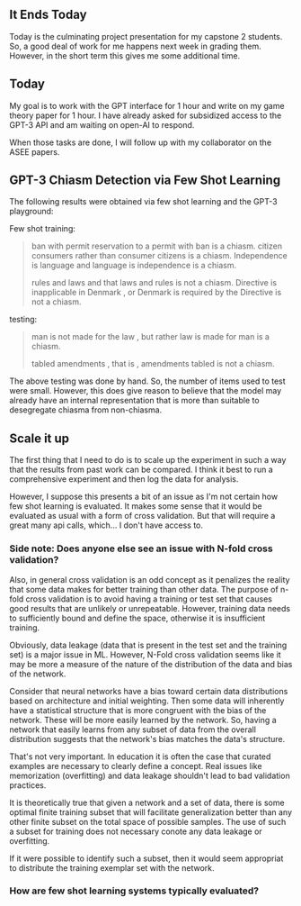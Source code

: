 ## It Ends Today

Today is the culminating project presentation for my capstone 2 students. So, a good deal of work for me happens next week in grading them. However, in the short term this gives me some additional time. 

## Today

My goal is to work with the GPT interface for 1 hour and write on my game theory paper for 1 hour. I have already asked for subsidized access to the GPT-3 API and am waiting on open-AI to respond. 

When those tasks are done, I will follow up with my collaborator on the ASEE papers.

## GPT-3 Chiasm Detection via Few Shot Learning

The following results were obtained via few shot learning and the GPT-3 playground:

Few shot training:

> ban with permit reservation to a permit with ban is a chiasm.
> citizen consumers rather than consumer citizens is a chiasm.
> Independence is language and language is independence is a chiasm.
>
> rules and laws and that laws and rules is not a chiasm.
> Directive is inapplicable in Denmark , or Denmark is required by the Directive is not a chiasm.

testing: 

> man is not made for the law , but rather law is made for man is a chiasm.
>
> tabled amendments , that is , amendments tabled is not a chiasm.

The above testing was done by hand. So, the number of items used to test were small. However, this does give reason to believe that the model may already have an internal representation that is more than suitable to desegregate chiasma from non-chiasma. 

## Scale it up

The first thing that I need to do is to scale up the experiment in such a way that the results from past work can be compared. I think it best to run a comprehensive experiment and then log the data for analysis. 

However, I suppose this presents a bit of an issue as I'm not certain how few shot learning is evaluated. It makes some sense that it would be evaluated as usual with a form of cross validation. But that will require a great many api calls, which... I don't have access to.

### Side note: Does anyone else see an issue with N-fold cross validation?

Also, in general cross validation is an odd concept as it penalizes the reality that some data makes for better training than other data. The purpose of n-fold cross validation is to avoid having a training or test set that causes good results that are unlikely or unrepeatable. However, training data needs to sufficiently bound and define the space, otherwise it is insufficient training. 

Obviously, data leakage (data that is present in the test set and the training set) is a major issue in ML. However, N-Fold cross validation seems like it may be more a measure of the nature of the distribution of the data and bias of the network. 

Consider that neural networks have a bias toward certain data distributions based on architecture and initial weighting. Then some data will inherently have a statistical structure that is more congruent with the bias of the network. These will be more easily learned by the network. So, having a network that easily learns from any subset of data from the overall distribution suggests that the network's bias matches the data's structure. 

That's not very important. In education it is often the case that curated examples are necessary to clearly define a concept. Real issues like memorization (overfitting) and data leakage shouldn't lead to bad validation practices. 

It is theoretically true that given a network and a set of data, there is some optimal finite training subset that will facilitate generalization better than any other finite subset on the total space of possible samples. The use of such a subset for training does not necessary conote any data leakage or overfitting. 

If it were possible to identify such a subset, then it would seem appropriat to distribute the training exemplar set with the network. 

### How are few shot learning systems typically evaluated?
